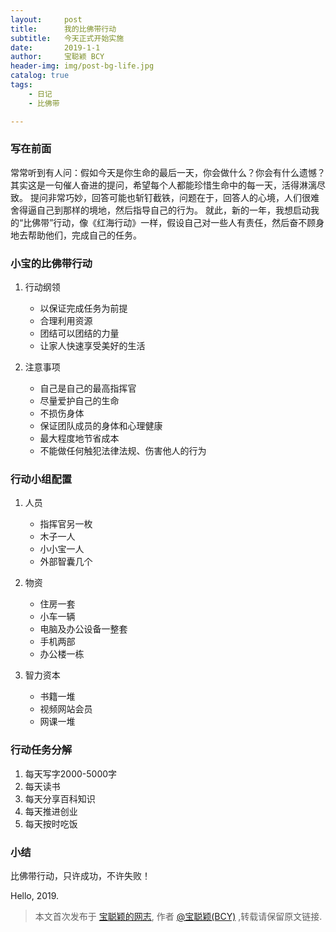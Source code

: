 ```yaml
---
layout:     post
title:      我的比佛带行动
subtitle:   今天正式开始实施
date:       2019-1-1
author:     宝聪颖 BCY
header-img: img/post-bg-life.jpg
catalog: true
tags:
    - 日记
    - 比佛带

---
```




### 写在前面

常常听到有人问：假如今天是你生命的最后一天，你会做什么？你会有什么遗憾？
其实这是一句催人奋进的提问，希望每个人都能珍惜生命中的每一天，活得淋漓尽致。
提问非常巧妙，回答可能也斩钉截铁，问题在于，回答人的心境，人们很难舍得逼自己到那样的境地，然后指导自己的行为。
就此，新的一年，我想启动我的“比佛带”行动，像《红海行动》一样，假设自己对一些人有责任，然后奋不顾身地去帮助他们，完成自己的任务。


### 小宝的**比佛带行动**

1. 行动纲领
   * 以保证完成任务为前提
   * 合理利用资源
   * 团结可以团结的力量
   * 让家人快速享受美好的生活
   
2. 注意事项
   * 自己是自己的最高指挥官
   * 尽量爱护自己的生命
   * 不损伤身体
   * 保证团队成员的身体和心理健康
   * 最大程度地节省成本
   * 不能做任何触犯法律法规、伤害他人的行为


### 行动小组配置
1. 人员
   * 指挥官另一枚
   * 木子一人
   * 小小宝一人
   * 外部智囊几个
   
2. 物资
   * 住房一套
   * 小车一辆
   * 电脑及办公设备一整套
   * 手机两部
   * 办公楼一栋
3. 智力资本
   * 书籍一堆
   * 视频网站会员
   * 网课一堆
   


### 行动任务分解
1. 每天写字2000-5000字
2. 每天读书
3. 每天分享百科知识
4. 每天推进创业
5. 每天按时吃饭


### 小结

比佛带行动，只许成功，不许失败！

Hello, 2019.












> 本文首次发布于 [宝聪颖的网志](http://baocongying.github.io), 作者 [@宝聪颖(BCY)](http://github.com/baocongying) ,转载请保留原文链接.
